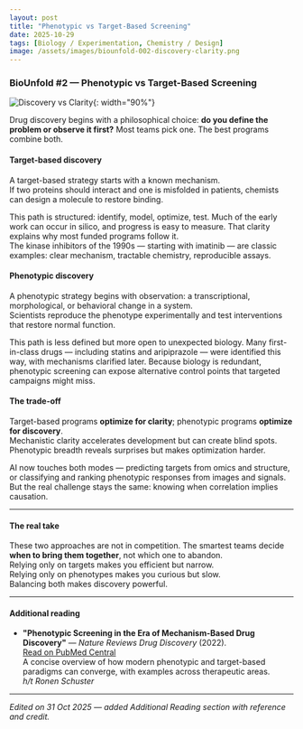 ```yaml
---
layout: post
title: "Phenotypic vs Target-Based Screening"
date: 2025-10-29
tags: [Biology / Experimentation, Chemistry / Design]
image: /assets/images/biounfold-002-discovery-clarity.png
---
```

### BioUnfold #2 — Phenotypic vs Target-Based Screening

![Discovery vs Clarity](/assets/images/biounfold-002-discovery-clarity.png){: width="90%"}

Drug discovery begins with a philosophical choice: **do you define the problem or observe it first?**
Most teams pick one. The best programs combine both.

#### Target-based discovery

A target-based strategy starts with a known mechanism.  
If two proteins should interact and one is misfolded in patients, chemists can design a molecule to restore binding.

This path is structured: identify, model, optimize, test. Much of the early work can occur in silico, and progress is easy to measure. That clarity explains why most funded programs follow it.  
The kinase inhibitors of the 1990s — starting with imatinib — are classic examples: clear mechanism, tractable chemistry, reproducible assays.

#### Phenotypic discovery

A phenotypic strategy begins with observation: a transcriptional, morphological, or behavioral change in a system.  
Scientists reproduce the phenotype experimentally and test interventions that restore normal function.

This path is less defined but more open to unexpected biology. Many first-in-class drugs — including statins and aripiprazole — were identified this way, with mechanisms clarified later. Because biology is redundant, phenotypic screening can expose alternative control points that targeted campaigns might miss.

#### The trade-off

Target-based programs **optimize for clarity**; phenotypic programs **optimize for discovery**.  
Mechanistic clarity accelerates development but can create blind spots.
Phenotypic breadth reveals surprises but makes optimization harder.

AI now touches both modes — predicting targets from omics and structure, or classifying and ranking phenotypic responses from images and signals. But the real challenge stays the same: knowing when correlation implies causation.

---

#### The real take

These two approaches are not in competition. The smartest teams decide **when to bring them together**, not which one to abandon.  
Relying only on targets makes you efficient but narrow.  
Relying only on phenotypes makes you curious but slow.  
Balancing both makes discovery powerful.

---

#### Additional reading

- **"Phenotypic Screening in the Era of Mechanism-Based Drug Discovery"** — *Nature Reviews Drug Discovery* (2022).  
  [Read on PubMed Central](https://pmc.ncbi.nlm.nih.gov/articles/PMC9708951/)  
  A concise overview of how modern phenotypic and target-based paradigms can converge, with examples across therapeutic areas.  
  *h/t Ronen Schuster*

---

*Edited on 31 Oct 2025 — added Additional Reading section with reference and credit.*
